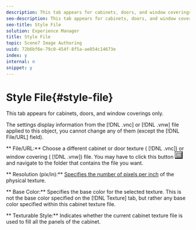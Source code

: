 ```yaml
---
description: This tab appears for cabinets, doors, and window coverings only.
seo-description: This tab appears for cabinets, doors, and window coverings only.
seo-title: Style File
solution: Experience Manager
title: Style File
topic: Scene7 Image Authoring
uuid: 72b6bf6e-79c0-454f-8f5a-ae854c14673e
index: y
internal: n
snippet: y
---
```


# Style File{#style-file}

This tab appears for cabinets, doors, and window coverings only.

The settings display information from the [!DNL .vnc] or [!DNL .vnw] file applied to this object, you cannot change any of them (except the [!DNL File/URL] field).

** File/URL:** Choose a different cabinet or door texture ( [!DNL .vnc]) or window covering ( [!DNL .vnw]) file. You may have to click this button ![](assets/folders.png) and navigate to the folder that contains the file you want.

** Resolution (pix/in):** [Specifies the number of pixels per inch](../../../c-vat-gs/c-vat-abt-res.md#concept-b15c68590bff427599cb0ee380606a0c) of the physical texture.

** Base Color:** Specifies the base color for the selected texture. This is not the base color specified on the [!DNL Texture] tab, but rather any base color specified within this cabinet texture file.

** Texturable Style:** Indicates whether the current cabinet texture file is used to fill all the panels of the cabinet. 
